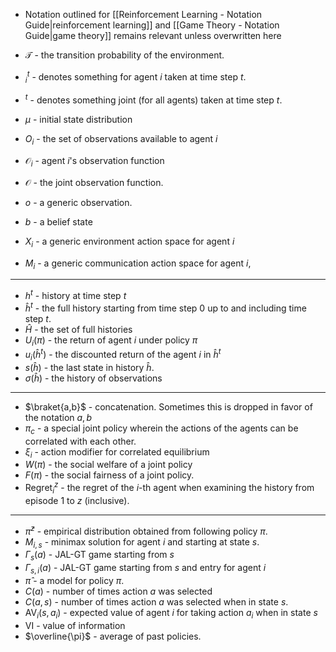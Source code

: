 * Notation outlined for [[Reinforcement Learning - Notation Guide|reinforcement learning]] and [[Game Theory - Notation Guide|game theory]]  remains relevant unless overwritten here 


* $\mathcal{T}$ - the transition probability of the environment. 
* $^t_i$ - denotes something for agent $i$ taken at time step $t$. 
* $^t$ - denotes something joint (for all agents) taken at time step $t$. 
* $\mu$ - initial state distribution 
* $O_i$ - the set of observations available to agent $i$
* $\mathcal{O}_i$ - agent $i$'s observation function
* $\mathcal{O}$ - the joint observation function. 
* $o$ - a generic observation. 
* $b$ - a belief state 
* $X_i$ - a generic environment action space for agent $i$
* $M_i$ - a generic communication action space for agent $i$,
*****
* $h^t$ - history at time step $t$ 
* $\hat{h}^t$ - the full history starting from time step $0$ up to and including time step $t$.
* $\hat{H}$ - the set of full histories 
* $U_i(\pi)$ - the return of agent $i$ under policy $\pi$
* $u_i(\hat{h}^t)$ - the discounted return of the agent $i$ in $\hat{h}^t$
* $s(\hat{h})$ - the last state in history $\hat{h}$. 
* $\sigma(\hat{h})$ - the history of observations  
*****
* $\braket{a,b}$ - concatenation. Sometimes this is dropped in favor of the notation $a,b$
* $\pi_c$ - a special joint policy wherein the actions of the agents can be correlated with each other.
* $\xi_i$ - action modifier for correlated equilibrium 
* $W(\pi)$ - the social welfare of a joint policy 
* $F(\pi)$ - the social fairness of a joint policy.
* $\text{Regret}_i^z$ - the regret of the $i$-th agent when examining the history from episode $1$ to $z$ (inclusive).
***** 
* $\bar{\pi}^z$ - empirical distribution obtained from following policy $\pi$. 
* $M_{i,s}$ - minimax solution for agent $i$ and starting at state $s$.
* $\Gamma_{s}(a)$ - JAL-GT game starting from $s$
* $\Gamma_{s,i}(a)$ - JAL-GT game starting from $s$ and entry for agent $i$
* $\hat{\pi}$ - a model for policy $\pi$.
* $C(a)$ - number of times action $a$ was selected 
* $C(a,s)$ - number of times action $a$ was selected when in state $s$.
* $\text{AV}_i(s,a_i)$ - expected value of agent $i$ for taking action $a_i$ when in state $s$
* $\text{VI}$ - value of information 
* $\overline{\pi}$ - average of past policies. 
